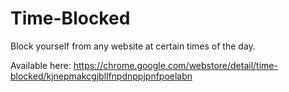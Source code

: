 Time-Blocked
============

Block yourself from any website at certain times of the day.

Available here: https://chrome.google.com/webstore/detail/time-blocked/kjnepmakcgjbllfnpdnppjpnfpoelabn
